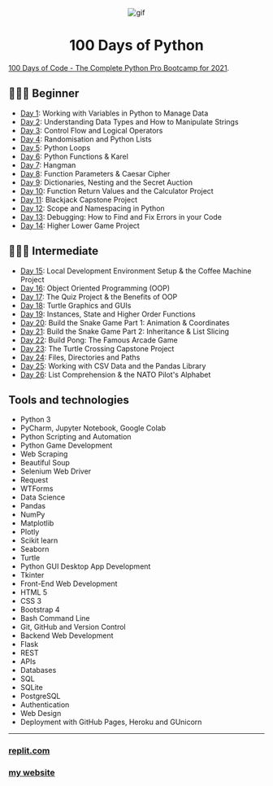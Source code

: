 <p align="center">
<img width="" src="https://media.giphy.com/media/3o6Ztp9sgPwz71EIne/giphy.gif" align="center" alt="gif" />
<h1 align="center">100 Days of Python 
</h1>
</p>


[100 Days of Code - The Complete Python Pro Bootcamp for 2021](https://www.udemy.com/course/100-days-of-code). 

## 👨🏻‍🎓 Beginner
- [Day 1](001_Beginner/Day001): Working with Variables in Python to Manage Data
- [Day 2](001_Beginner/Day002): Understanding Data Types and How to Manipulate Strings
- [Day 3](001_Beginner/Day003): Control Flow and Logical Operators
- [Day 4](001_Beginner/Day004): Randomisation and Python Lists
- [Day 5](001_Beginner/Day005): Python Loops
- [Day 6](001_Beginner/ay006): Python Functions & Karel
- [Day 7](001_Beginner/ay007): Hangman
- [Day 8](001_Beginner/ay008): Function Parameters & Caesar Cipher
- [Day 9](001_Beginner/ay009): Dictionaries, Nesting and the Secret Auction
- [Day 10](001_Beginner/Day010): Function Return Values and the Calculator Project
- [Day 11](001_Beginner/Day011): Blackjack Capstone Project
- [Day 12](001_Beginner/Day012): Scope and Namespacing in Python
- [Day 13](001_Beginner/Day013): Debugging: How to Find and Fix Errors in your Code
- [Day 14](001_Beginner/Day014): Higher Lower Game Project
## 🏋🏻‍♂️ Intermediate
- [Day 15](day15): Local Development Environment Setup & the Coffee Machine Project
- [Day 16](day16): Object Oriented Programming (OOP)
- [Day 17](day17): The Quiz Project & the Benefits of OOP
- [Day 18](day18): Turtle Graphics and GUIs
- [Day 19](day19): Instances, State and Higher Order Functions
- [Day 20](day20): Build the Snake Game Part 1: Animation & Coordinates
- [Day 21](day21): Build the Snake Game Part 2: Inheritance & List Slicing
- [Day 22](day22): Build Pong: The Famous Arcade Game
- [Day 23](day23): The Turtle Crossing Capstone Project
- [Day 24](day24): Files, Directories and Paths
- [Day 25](day25): Working with CSV Data and the Pandas Library
- [Day 26](day26): List Comprehension & the NATO Pilot's Alphabet
## Tools and technologies

- Python 3
- PyCharm, Jupyter Notebook, Google Colab
- Python Scripting and Automation
- Python Game Development
- Web Scraping
- Beautiful Soup
- Selenium Web Driver
- Request
- WTForms
- Data Science
- Pandas
- NumPy
- Matplotlib
- Plotly
- Scikit learn
- Seaborn
- Turtle
- Python GUI Desktop App Development
- Tkinter
- Front-End Web Development
- HTML 5
- CSS 3
- Bootstrap 4
- Bash Command Line
- Git, GitHub and Version Control
- Backend Web Development
- Flask
- REST
- APIs
- Databases
- SQL
- SQLite
- PostgreSQL
- Authentication
- Web Design
- Deployment with GitHub Pages, Heroku and GUnicorn

---

### [replit.com](https://replit.com/@khatab79) 
### [my website](https://kaldaghistani.com/)

